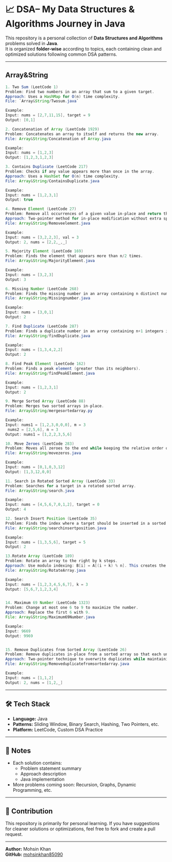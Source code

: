 # 📈 DSA– My Data Structures & Algorithms Journey in Java


This repository is a personal collection of **Data Structures and Algorithms** problems solved in **Java**.  
It is organized **folder-wise** according to topics, each containing clean and optimized solutions following common DSA patterns.

---

## Array&String 
```java
1. Two Sum (LeetCode 1)
Problem: Find two numbers in an array that sum to a given target.  
Approach: Uses a HashMap for O(n) time complexity.  
File: `Array&String/Twosum.java`  

Example:
Input: nums = [2,7,11,15], target = 9
Output: [0,1]

2. Concatenation of Array (LeetCode 1929)
Problem: Concatenates an array to itself and returns the new array.
File: Array&String/Concatenation of Array.java

Example:
Input: nums = [1,2,3]
Output: [1,2,3,1,2,3]

3. Contains Duplicate (LeetCode 217)
Problem: Checks if any value appears more than once in the array.
Approach: Uses a HashSet for O(n) time complexity.
File: Array&String/ContainsDuplicate.java

Example:
Input: nums = [1,2,3,1]
Output: true

4. Remove Element (LeetCode 27)
Problem: Remove all occurrences of a given value in-place and return the new length.
Approach: Two-pointer method for in-place modification without extra space.
File: Array&String/Removeelement.java

Example:
Input: nums = [3,2,2,3], val = 3
Output: 2, nums = [2,2,_,_]

5. Majority Element (LeetCode 169)
Problem: Finds the element that appears more than n/2 times.
File: Array&String/MajorityElement.java

Example:
Input: nums = [3,2,3]
Output: 3

6. Missing Number (LeetCode 268)
Problem: Finds the missing number in an array containing n distinct numbers in [0, n].
File: Array&String/Missingnumber.java

Example:
Input: nums = [3,0,1]
Output: 2

7. Find Duplicate (LeetCode 287)
Problem: Finds a duplicate number in an array containing n+1 integers in [1, n].
File: Array&String/findDuplicate.java

Example:
Input: nums = [1,3,4,2,2]
Output: 2

8. Find Peak Element (LeetCode 162)
Problem: Finds a peak element (greater than its neighbors).
File: Array&String/findPeakElement.java

Example:
Input: nums = [1,2,3,1]
Output: 2

9. Merge Sorted Array (LeetCode 88)
Problem: Merges two sorted arrays in-place.
File: Array&String/mergesortedarray.py

Example:
Input: nums1 = [1,2,3,0,0,0], m = 3
 nums2 = [2,5,6], n = 3
Output: nums1 = [1,2,2,3,5,6]

10. Move Zeroes (LeetCode 283)
Problem: Moves all zeroes to the end while keeping the relative order of non-zero elements.
File: Array&String/movezeros.java

Example:
Input: nums = [0,1,0,3,12]
Output: [1,3,12,0,0]

11. Search in Rotated Sorted Array (LeetCode 33)
Problem: Searches for a target in a rotated sorted array.
File: Array&String/search.java

Example:
Input: nums = [4,5,6,7,0,1,2], target = 0
Output: 4

12. Search Insert Position (LeetCode 35)
Problem: Finds the index where a target should be inserted in a sorted array.
File: Array&String/searchinsertposition.java

Example:
Input: nums = [1,3,5,6], target = 5
Output: 2

13.Rotate Array (LeetCode 189)
Problem: Rotate an array to the right by k steps.
Approach: Use modulo indexing: B[i] = A[(i + k) % n]. This creates the rotated array efficiently.
File: Array&String/RotateArray.java

Example:
Input: nums = [1,2,3,4,5,6,7], k = 3
Output: [5,6,7,1,2,3,4]


14. Maximum 69 Number (LeetCode 1323)
Problem: Change at most one 6 to 9 to maximize the number.
Approach: Replace the first 6 with 9.
File: Array&String/Maximum69Number.java

Example:
Input: 9669
Output: 9969


15. Remove Duplicates from Sorted Array (LeetCode 26)
Problem: Remove duplicates in-place from a sorted array so that each unique element appears only once. Return the number of unique elements.
Approach: Two-pointer technique to overwrite duplicates while maintaining order.
File: Array&String/Removeduplicatefromsortedarray.java

Example:
Input: nums = [1,1,2]
Output: 2, nums = [1,2,_]
```

---



## 🛠 Tech Stack
- **Language:** Java  
- **Patterns:** Sliding Window, Binary Search, Hashing, Two Pointers, etc.  
- **Platform:** LeetCode, Custom DSA Practice  

---

## 📌 Notes
- Each solution contains:
  - Problem statement summary
  - Approach description
  - Java implementation
- More problems coming soon: Recursion, Graphs, Dynamic Programming, etc.

---

## 🤝 Contribution
This repository is primarily for personal learning. If you have suggestions for cleaner solutions or optimizations, feel free to fork and create a pull request.

---

**Author:** Mohsin Khan  
**GitHub:** [mohsinkhan85090](https://github.com/mohsinkhan85090)
